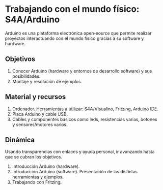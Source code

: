 # Trabajando con el mundo físico: S4A/Arduino

Arduino es una plataforma electrónica open-source que permite realizar proyectos interactuando con el mundo físico gracias a su software y hardware.

## Objetivos

1. Conocer Arduino (hardware y entornos de desarrollo software) y sus posibilidades.
2. Montaje y resolución de ejemplos.


## Material y recursos

1. Ordenador. Herramientas a utilizar: S4A/Visualino, Fritzing, Arduino IDE.
2. Placa Arduino y cable USB.
3. Cables y componentes básicos como leds, resistencias varias, botones y sensores/motores varios.

## Dinámica

Usando transparencias con enlaces y ayuda personal, ir avanzando hasta que se cubran los objetivos.

1.	Introducción Arduino (hardware).
2.	Introducción Arduino (software). Presentación de las distintas herramientas y ejemplos.
3.	Trabajando con Fritzing. 

